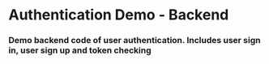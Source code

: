 # Authentication Demo - Backend

### Demo backend code of user authentication. Includes user sign in, user sign up and token checking 
